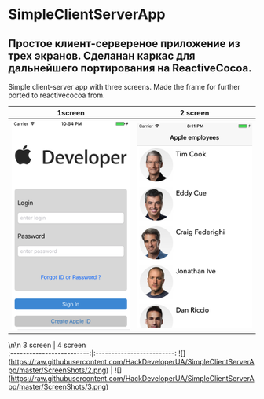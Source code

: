 # SimpleClientServerApp #


Простое клиент-сервереное приложение из трех экранов.
Сделанан каркас для дальнейшего портирования на ReactiveCocoa.
----
Simple client-server app with three screens.
Made the frame for further ported to reactivecocoa from.



1screen                    |  2 screen          
:-------------------------:|:-------------------------:
![](https://raw.githubusercontent.com/HackDeveloperUA/SimpleClientServerApp/master/ScreenShots/0.png)  |  ![](https://raw.githubusercontent.com/HackDeveloperUA/SimpleClientServerApp/master/ScreenShots/1.png)

\n\n
3 screen                   | 4 screen          
:-------------------------:|:-------------------------:
![] (https://raw.githubusercontent.com/HackDeveloperUA/SimpleClientServerApp/master/ScreenShots/2.png) | ![] (https://raw.githubusercontent.com/HackDeveloperUA/SimpleClientServerApp/master/ScreenShots/3.png)
